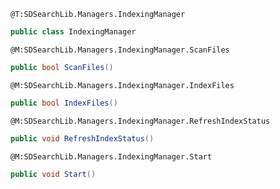 ```
@T:SDSearchLib.Managers.IndexingManager
```
```csharp
public class IndexingManager
```
```
@M:SDSearchLib.Managers.IndexingManager.ScanFiles
```
```csharp
public bool ScanFiles()
```
```
@M:SDSearchLib.Managers.IndexingManager.IndexFiles
```
```csharp
public bool IndexFiles()
```
```
@M:SDSearchLib.Managers.IndexingManager.RefreshIndexStatus
```
```csharp
public void RefreshIndexStatus()
```
```
@M:SDSearchLib.Managers.IndexingManager.Start
```
```csharp
public void Start()
```
